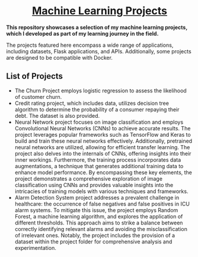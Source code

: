 <div Align="center"><h1> <a href="https://shsarv.github.io/Machine-Learning-Projects/">Machine Learning Projects </a></h1></div>
  
**This repository showcases a selection of my machine learning projects, which I developed as part of my learning journey in the field.**

The projects featured here encompass a wide range of applications, including datasets, Flask applications, and APIs. Additionally, some projects are designed to be compatible with Docker.

## List of Projects
* The Churn Project employs logistic regression to assess the likelihood of customer churn.
* Credit rating project, which includes data, utilizes decision tree algorithm to determine the probability of a consumer repaying their debt. The dataset is also provided.
* Neural Network project focuses on image classification and employs Convolutional Neural Networks (CNNs) to achieve accurate results. The project leverages popular frameworks such as TensorFlow and Keras to build and train these neural networks effectively. Additionally, pretrained neural networks are utilized, allowing for efficient transfer learning. The project also delves into the internals of CNNs, offering insights into their inner workings. Furthermore, the training process incorporates data augmentations, a technique that generates additional training data to enhance model performance. By encompassing these key elements, the project demonstrates a comprehensive exploration of image classification using CNNs and provides valuable insights into the intricacies of training models with various techniques and frameworks.
* Alarm Detection System project addresses a prevalent challenge in healthcare: the occurrence of false negatives and false positives in ICU alarm systems. To mitigate this issue, the project employs Random Forest, a machine learning algorithm, and explores the application of different thresholds. This approach aims to strike a balance between correctly identifying relevant alarms and avoiding the misclassification of irrelevant ones. Notably, the project includes the provision of a dataset within the project folder for comprehensive analysis and experimentation.